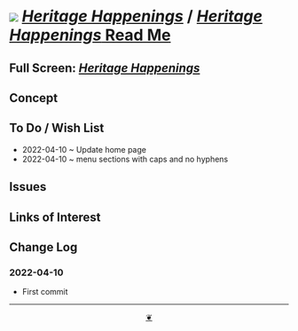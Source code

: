 # [![](https://pushme-pullyou.github.io/assets/svg/mark-github.svg )](https://github.com/heritage-happenings/heritage-happenings.github.io "Source code on GitHub" ) [_Heritage Happenings_]( https://heritage-happenings.github.io/ "Home page" ) / [_Heritage Happenings_ Read Me]( https://github.com/heritage-happenings/heritage-happenings.github.io#readme )


<!--@@@
<div class=iframe-resize ><iframe src=https://heritage-happenings.github.io/ lib-templates/ height=100% width=100% ></iframe></div>
"_Heritage Happenings_" in a resizable window. One finger to rotate. Two to zoom._
@@@-->

## Full Screen: [_Heritage Happenings_]( https://heritage-happenings.github.io/ )


## Concept


## To Do / Wish List

* 2022-04-10 ~ Update home page
* 2022-04-10 ~ menu sections with caps and no hyphens

## Issues


## Links of Interest


## Change Log


### 2022-04-10

* First commit


***

<center title="Hello! Click me to go up to the top" ><a class=aDingbat href=javascript:window.scrollTo(0,0);> ❦ </a></center>
